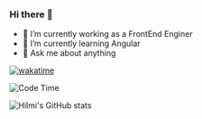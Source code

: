 ### Hi there 👋


- 🔭 I’m currently working as a FrontEnd Enginer
- 🌱 I’m currently learning Angular
- 💬 Ask me about anything

[![wakatime](https://wakatime.com/badge/user/51b5e796-19c5-4b21-aa78-259cb9aab838.svg?style=flat-square)](https://wakatime.com/@51b5e796-19c5-4b21-aa78-259cb9aab838?style=flat-square)

![Code Time](https://img.shields.io/endpoint?style=flat-square&url=https://codetime-api.datreks.com/badge/2998?logoColor=white%26project=%26recentMS=0%26showProject=true)

![Hilmi's GitHub stats](https://github-readme-stats.vercel.app/api?username=HilmiMubarok&show_icons=true&theme=radical)
